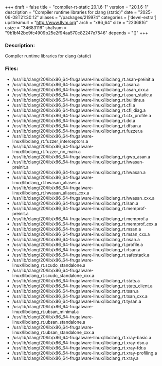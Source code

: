 +++
draft = false
title = "compiler-rt-static 20.1.6-1"
version = "20.1.6-1"
description = "Compiler runtime libraries for clang (static)"
date = "2025-06-08T21:30:12"
aliases = "/packages/219974"
categories = ['devel-extra']
upstreamurl = "http://www.llvm.org"
arch = "x86_64"
size = "2236816"
usize = "34683116"
sha1sum = "9b1bf42bc9fc4909b25e2f94aa570c82247e7546"
depends = "[]"
+++
### Description: 
Compiler runtime libraries for clang (static)

### Files: 
* /usr/lib/clang/20/lib/x86_64-frugalware-linux/libclang_rt.asan-preinit.a
* /usr/lib/clang/20/lib/x86_64-frugalware-linux/libclang_rt.asan.a
* /usr/lib/clang/20/lib/x86_64-frugalware-linux/libclang_rt.asan_cxx.a
* /usr/lib/clang/20/lib/x86_64-frugalware-linux/libclang_rt.asan_static.a
* /usr/lib/clang/20/lib/x86_64-frugalware-linux/libclang_rt.builtins.a
* /usr/lib/clang/20/lib/x86_64-frugalware-linux/libclang_rt.cfi.a
* /usr/lib/clang/20/lib/x86_64-frugalware-linux/libclang_rt.cfi_diag.a
* /usr/lib/clang/20/lib/x86_64-frugalware-linux/libclang_rt.ctx_profile.a
* /usr/lib/clang/20/lib/x86_64-frugalware-linux/libclang_rt.dd.a
* /usr/lib/clang/20/lib/x86_64-frugalware-linux/libclang_rt.dfsan.a
* /usr/lib/clang/20/lib/x86_64-frugalware-linux/libclang_rt.fuzzer.a
* /usr/lib/clang/20/lib/x86_64-frugalware-linux/libclang_rt.fuzzer_interceptors.a
* /usr/lib/clang/20/lib/x86_64-frugalware-linux/libclang_rt.fuzzer_no_main.a
* /usr/lib/clang/20/lib/x86_64-frugalware-linux/libclang_rt.gwp_asan.a
* /usr/lib/clang/20/lib/x86_64-frugalware-linux/libclang_rt.hwasan-preinit.a
* /usr/lib/clang/20/lib/x86_64-frugalware-linux/libclang_rt.hwasan.a
* /usr/lib/clang/20/lib/x86_64-frugalware-linux/libclang_rt.hwasan_aliases.a
* /usr/lib/clang/20/lib/x86_64-frugalware-linux/libclang_rt.hwasan_aliases_cxx.a
* /usr/lib/clang/20/lib/x86_64-frugalware-linux/libclang_rt.hwasan_cxx.a
* /usr/lib/clang/20/lib/x86_64-frugalware-linux/libclang_rt.lsan.a
* /usr/lib/clang/20/lib/x86_64-frugalware-linux/libclang_rt.memprof-preinit.a
* /usr/lib/clang/20/lib/x86_64-frugalware-linux/libclang_rt.memprof.a
* /usr/lib/clang/20/lib/x86_64-frugalware-linux/libclang_rt.memprof_cxx.a
* /usr/lib/clang/20/lib/x86_64-frugalware-linux/libclang_rt.msan.a
* /usr/lib/clang/20/lib/x86_64-frugalware-linux/libclang_rt.msan_cxx.a
* /usr/lib/clang/20/lib/x86_64-frugalware-linux/libclang_rt.nsan.a
* /usr/lib/clang/20/lib/x86_64-frugalware-linux/libclang_rt.profile.a
* /usr/lib/clang/20/lib/x86_64-frugalware-linux/libclang_rt.rtsan.a
* /usr/lib/clang/20/lib/x86_64-frugalware-linux/libclang_rt.safestack.a
* /usr/lib/clang/20/lib/x86_64-frugalware-linux/libclang_rt.scudo_standalone.a
* /usr/lib/clang/20/lib/x86_64-frugalware-linux/libclang_rt.scudo_standalone_cxx.a
* /usr/lib/clang/20/lib/x86_64-frugalware-linux/libclang_rt.stats.a
* /usr/lib/clang/20/lib/x86_64-frugalware-linux/libclang_rt.stats_client.a
* /usr/lib/clang/20/lib/x86_64-frugalware-linux/libclang_rt.tsan.a
* /usr/lib/clang/20/lib/x86_64-frugalware-linux/libclang_rt.tsan_cxx.a
* /usr/lib/clang/20/lib/x86_64-frugalware-linux/libclang_rt.tysan.a
* /usr/lib/clang/20/lib/x86_64-frugalware-linux/libclang_rt.ubsan_minimal.a
* /usr/lib/clang/20/lib/x86_64-frugalware-linux/libclang_rt.ubsan_standalone.a
* /usr/lib/clang/20/lib/x86_64-frugalware-linux/libclang_rt.ubsan_standalone_cxx.a
* /usr/lib/clang/20/lib/x86_64-frugalware-linux/libclang_rt.xray-basic.a
* /usr/lib/clang/20/lib/x86_64-frugalware-linux/libclang_rt.xray-dso.a
* /usr/lib/clang/20/lib/x86_64-frugalware-linux/libclang_rt.xray-fdr.a
* /usr/lib/clang/20/lib/x86_64-frugalware-linux/libclang_rt.xray-profiling.a
* /usr/lib/clang/20/lib/x86_64-frugalware-linux/libclang_rt.xray.a
